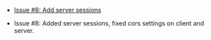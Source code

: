<!--
 @since 2025.06.10, 03:08
 @changed 2025.06.10, 03:08
-->

- [Issue #8: Add server sessions](https://github.com/lilliputten/takemycode-dynamic-list/issues/8)

- Issue #8: Added server sessions, fixed cors settings on client and server.
